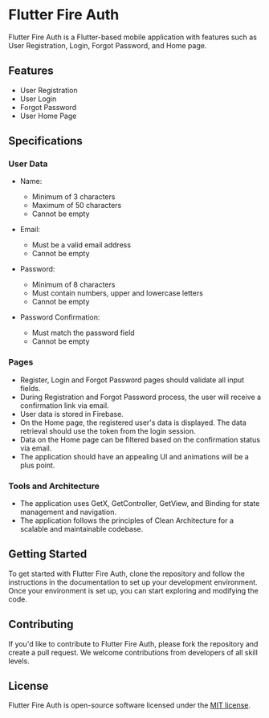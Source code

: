 # Flutter Fire Auth

Flutter Fire Auth is a Flutter-based mobile application with features such as User Registration, Login, Forgot Password, and Home page.


## Features

- User Registration
- User Login
- Forgot Password
- User Home Page

## Specifications

### User Data

- Name:
    - Minimum of 3 characters
    - Maximum of 50 characters
    - Cannot be empty

- Email:
    - Must be a valid email address
    - Cannot be empty

- Password:
    - Minimum of 8 characters
    - Must contain numbers, upper and lowercase letters
    - Cannot be empty

- Password Confirmation:
    - Must match the password field
    - Cannot be empty

### Pages

- Register, Login and Forgot Password pages should validate all input fields.
- During Registration and Forgot Password process, the user will receive a confirmation link via email.
- User data is stored in Firebase.
- On the Home page, the registered user's data is displayed. The data retrieval should use the token from the login session.
- Data on the Home page can be filtered based on the confirmation status via email.
- The application should have an appealing UI and animations will be a plus point.

### Tools and Architecture

- The application uses GetX, GetController, GetView, and Binding for state management and navigation.
- The application follows the principles of Clean Architecture for a scalable and maintainable codebase.

## Getting Started

To get started with Flutter Fire Auth, clone the repository and follow the instructions in the documentation to set up your development environment. Once your environment is set up, you can start exploring and modifying the code.

## Contributing

If you'd like to contribute to Flutter Fire Auth, please fork the repository and create a pull request. We welcome contributions from developers of all skill levels.

## License

Flutter Fire Auth is open-source software licensed under the [MIT license](https://opensource.org/licenses/MIT).